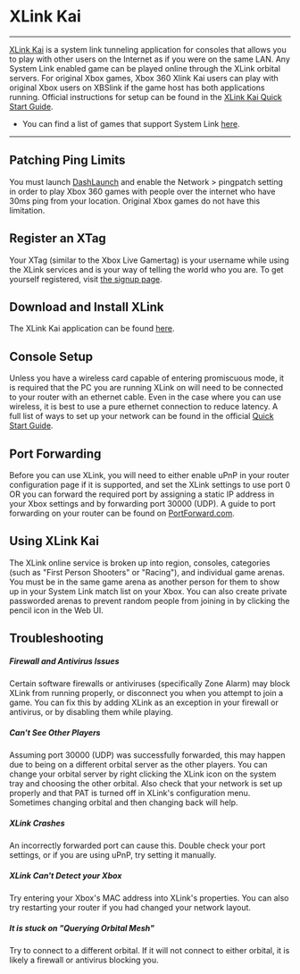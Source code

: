 # XLink Kai

------

[XLink Kai](https://www.teamxlink.co.uk/)  is a system link tunneling application for consoles that allows you to  play with other users on the Internet as if you were on the same LAN.  Any System Link enabled game can be played online through the XLink  orbital servers. For original Xbox games, Xbox 360 Xlink Kai users can  play with original Xbox users on XBSlink if the game host has both  applications running. Official instructions for setup can be found in  the [XLink Kai Quick Start Guide](http://web.archive.org/web/20160802134730/http://www.teamxlink.co.uk/quickstart.php).

- You can find a list of games that support System Link [here](https://en.wikipedia.org/wiki/List_of_Xbox_360_System_Link_games).

------

## Patching Ping Limits

You must launch [DashLaunch](../Software/Utilities/dashlaunch.md) and enable the Network > pingpatch setting in order to play Xbox 360 games with people over the internet who have 30ms ping from your  location. Original Xbox games do not have this limitation.

## Register an XTag

Your XTag (similar to the Xbox Live Gamertag) is your username while  using the XLink services and is your way of telling the world who you  are. To get yourself registered, visit [the signup page](https://www.teamxlink.co.uk/?go=register).

## Download and Install XLink

The XLink Kai application can be found [here](https://www.teamxlink.co.uk/?go=download). 

## Console Setup

Unless you have a wireless card capable of entering promiscuous mode, it is required that the PC you are running XLink on will need to be  connected to your router with an ethernet cable. Even in the case where  you can use wireless, it is best to use a pure ethernet connection to  reduce latency. A full list of ways to set up your network can be found  in the official [Quick Start Guide](http://web.archive.org/web/20160802134730/http://www.teamxlink.co.uk/quickstart.php).

## Port Forwarding

Before you can use XLink, you will need to either enable uPnP in your router configuration page if it is supported, and set the XLink  settings to use port 0 OR you can forward the required port by assigning a static IP address in your Xbox settings and by forwarding port 30000  (UDP). A guide to port forwarding on your router can be found on [PortForward.com](http://portforward.com/).

## Using XLink Kai

The XLink online service is broken up into region, consoles,  categories (such as "First Person Shooters" or "Racing"), and individual game arenas. You must be in the same game arena as another person for  them to show up in your System Link match list on your Xbox. You can  also create private passworded arenas to prevent random people from  joining in by clicking the pencil icon in the Web UI. 

## Troubleshooting

##### Firewall and Antivirus Issues

Certain software firewalls or antiviruses (specifically Zone Alarm)  may block XLink from running properly, or disconnect you when you  attempt to join a game. You can fix this by adding XLink as an exception in your firewall or antivirus, or by disabling them while playing.

##### Can't See Other Players

Assuming port 30000 (UDP) was successfully forwarded, this may happen due to being on a different orbital server as the other players. You  can change your orbital server by right clicking the XLink icon on the  system tray and choosing the other orbital. Also check that your network is set up properly and that PAT is turned off in XLink's configuration  menu. Sometimes changing orbital and then changing back will help.

##### XLink Crashes

An incorrectly forwarded port can cause this. Double check your port  settings, or if you are using uPnP, try setting it manually.

##### XLink Can't Detect your Xbox

Try entering your Xbox's MAC address into XLink's properties. You can also try restarting your router if you had changed your network layout.

##### It is stuck on "Querying Orbital Mesh"

Try to connect to a different orbital. If it will not connect to  either orbital, it is likely a firewall or antivirus blocking you.